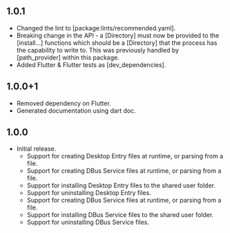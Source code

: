 ## 1.0.1
* Changed the lint to [package:lints/recommended.yaml].
* Breaking change in the API - a [Directory] must now be provided to the [install...] functions which 
 should be a [Directory] that the process has the capability to write to. This was 
 previously handled by [path_provider] within this package.
* Added Flutter & Flutter tests as [dev_dependencies].

## 1.0.0+1 
* Removed dependency on Flutter. 
* Generated documentation using dart doc. 

## 1.0.0

* Initial release.
  * Support for creating Desktop Entry files at runtime, or parsing from a file.
  * Support for creating DBus Service files at runtime, or parsing from a file.
  * Support for installing Desktop Entry files to the shared user folder.
  * Support for uninstalling Desktop Entry files. 
  * Support for creating DBus Service files at runtime, or parsing from a file.
  * Support for installing DBus Service files to the shared user folder.
  * Support for uninstalling DBus Service files.

